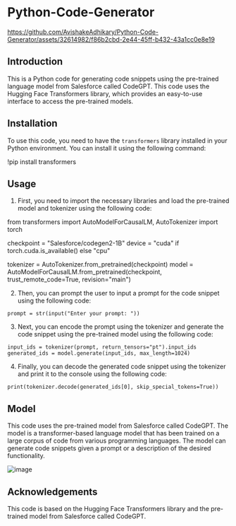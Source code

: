 # Python-Code-Generator

https://github.com/AvishakeAdhikary/Python-Code-Generator/assets/32614982/f86b2cbd-2e44-45ff-b432-43a1cc0e8e19

## Introduction
This is a Python code for generating code snippets using the pre-trained language model from Salesforce called CodeGPT. This code uses the Hugging Face Transformers library, which provides an easy-to-use interface to access the pre-trained models.

## Installation
To use this code, you need to have the `transformers` library installed in your Python environment. You can install it using the following command:

!pip install transformers

## Usage
1. First, you need to import the necessary libraries and load the pre-trained model and tokenizer using the following code:

from transformers import AutoModelForCausalLM, AutoTokenizer
import torch

checkpoint = "Salesforce/codegen2-1B"
device = "cuda" if torch.cuda.is_available() else "cpu"

tokenizer = AutoTokenizer.from_pretrained(checkpoint)
model = AutoModelForCausalLM.from_pretrained(checkpoint, trust_remote_code=True, revision="main")

2. Then, you can prompt the user to input a prompt for the code snippet using the following code:
```
prompt = str(input("Enter your prompt: "))
```


3. Next, you can encode the prompt using the tokenizer and generate the code snippet using the pre-trained model using the following code:
```
input_ids = tokenizer(prompt, return_tensors="pt").input_ids
generated_ids = model.generate(input_ids, max_length=1024)
```
4. Finally, you can decode the generated code snippet using the tokenizer and print it to the console using the following code:
```
print(tokenizer.decode(generated_ids[0], skip_special_tokens=True))
```
## Model
This code uses the pre-trained model from Salesforce called CodeGPT. The model is a transformer-based language model that has been trained on a large corpus of code from various programming languages. The model can generate code snippets given a prompt or a description of the desired functionality.

![image](https://github.com/AvishakeAdhikary/Python-Code-Generator/assets/32614982/57818749-8754-448e-a291-1f89c2f1d741)

## Acknowledgements
This code is based on the Hugging Face Transformers library and the pre-trained model from Salesforce called CodeGPT.
